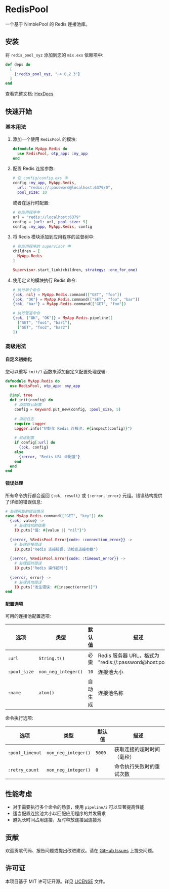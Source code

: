 <!-- MDOC !-->
# RedisPool

一个基于 NimblePool 的 Redis 连接池库。

## 安装

将 `redis_pool_xyz` 添加到您的 `mix.exs` 依赖项中:

```elixir
def deps do
  [
    {:redis_pool_xyz, "~> 0.2.3"}
  ]
end
```

查看完整文档: [HexDocs](https://hexdocs.pm/redis_pool_xyz)

## 快速开始

### 基本用法

1. 添加一个使用 `RedisPool` 的模块:
   ```elixir
   defmodule MyApp.Redis do
     use RedisPool, otp_app: :my_app
   end
   ```

2. 配置 Redis 连接参数:
   ```elixir
   # 在 config/config.exs 中
   config :my_app, MyApp.Redis,
     url: "redis://:password@localhost:6379/0",
     pool_size: 10
   ```

   或者在运行时配置:
   ```elixir
   # 在应用程序中
   url = "redis://localhost:6379"
   config = [url: url, pool_size: 5]
   config :my_app, MyApp.Redis, config
   ```

3. 将 Redis 模块添加到应用程序的监督树中:
   ```elixir
   # 在应用程序的 supervisor 中
   children = [
     MyApp.Redis
   ]
   
   Supervisor.start_link(children, strategy: :one_for_one)
   ```

4. 使用定义的模块执行 Redis 命令:
   ```elixir
   # 执行单个命令
   {:ok, nil} = MyApp.Redis.command(["GET", "foo"])
   {:ok, "OK"} = MyApp.Redis.command(["SET", "foo", "bar"])
   {:ok, "bar"} = MyApp.Redis.command(["GET", "foo"])
   
   # 执行管道命令
   {:ok, ["OK", "OK"]} = MyApp.Redis.pipeline([
     ["SET", "foo1", "bar1"], 
     ["SET", "foo2", "bar2"]
   ])
   ```

### 高级用法

#### 自定义初始化

您可以重写 `init/1` 函数来添加自定义配置处理逻辑:

```elixir
defmodule MyApp.Redis do
  use RedisPool, otp_app: :my_app
  
  @impl true
  def init(config) do
    # 添加默认配置
    config = Keyword.put_new(config, :pool_size, 5)
    
    # 添加日志
    require Logger
    Logger.info("初始化 Redis 连接池: #{inspect(config)}")
    
    # 验证配置
    if config[:url] do
      {:ok, config}
    else
      {:error, "Redis URL 未配置"}
    end
  end
end
```

#### 错误处理

所有命令执行都会返回 `{:ok, result}` 或 `{:error, error}` 元组。错误结构提供了详细的错误信息:

```elixir
# 处理可能的错误情况
case MyApp.Redis.command(["GET", "key"]) do
  {:ok, value} ->
    # 处理成功的结果
    IO.puts("值: #{value || "nil"}")
    
  {:error, %RedisPool.Error{code: :connection_error}} ->
    # 处理连接错误
    IO.puts("Redis 连接错误，请检查连接参数")
    
  {:error, %RedisPool.Error{code: :timeout_error}} ->
    # 处理超时错误
    IO.puts("Redis 操作超时")
    
  {:error, error} ->
    # 处理其他错误
    IO.puts("发生错误: #{inspect(error)}")
end
```

#### 配置选项

可用的连接池配置选项:

| 选项 | 类型 | 默认值 | 描述 |
|------|------|--------|------|
| `:url` | `String.t()` | 必需 | Redis 服务器 URL，格式为 "redis://:password@host:port/db" |
| `:pool_size` | `non_neg_integer()` | `10` | 连接池大小 |
| `:name` | `atom()` | 自动生成 | 连接池名称 |

命令执行选项:

| 选项 | 类型 | 默认值 | 描述 |
|------|------|--------|------|
| `:pool_timeout` | `non_neg_integer()` | `5000` | 获取连接的超时时间（毫秒） |
| `:retry_count` | `non_neg_integer()` | `0` | 命令执行失败时的重试次数 |

## 性能考虑

- 对于需要执行多个命令的场景，使用 `pipeline/2` 可以显著提高性能
- 适当配置连接池大小以匹配应用程序的并发需求
- 避免长时间占用连接，及时释放连接回连接池

## 贡献

欢迎贡献代码、报告问题或提出改进建议。请在 [GitHub Issues](https://github.com/tt67wq/redis_pool/issues) 上提交问题。

## 许可证

本项目基于 MIT 许可证开源。详见 [LICENSE](LICENSE) 文件。
